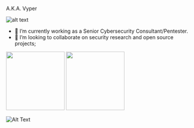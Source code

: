 A.K.A. Vyper

![alt text](https://s2.dmcdn.net/v/Pkhqx1Sdu3QP72PI6/x1080)

- 🔭 I’m currently working as a Senior Cybersecurity Consultant/Pentester.
- 👯 I’m looking to collaborate on security research and open source projects;

<div>
  <img height="160em" src="https://github-readme-stats.vercel.app/api?username=lucasmoretti8&show_icons=true&theme=great-gatsby" />
  <img height="160em" src="https://github-readme-stats.vercel.app/api/top-langs/?username=lucasmoretti8&layout=compact&langs_count=16&theme=great-gatsby" />
</div>

![Alt Text](https://media.giphy.com/media/14kdiJUblbWBXy/giphy.gif)
